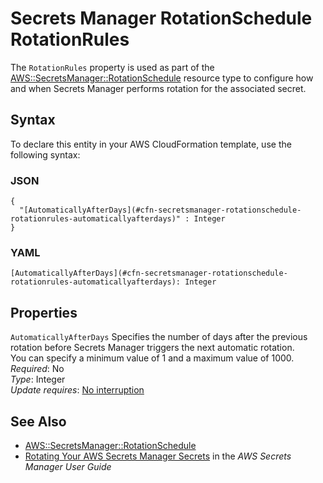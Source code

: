 # Secrets Manager RotationSchedule RotationRules<a name="aws-properties-secretsmanager-rotationschedule-rotationrules"></a>

<a name="aws-properties-secretsmanager-rotationschedule-rotationrules-description"></a>The `RotationRules` property is used as part of the [AWS::SecretsManager::RotationSchedule](aws-resource-secretsmanager-rotationschedule.md) resource type to configure how and when Secrets Manager performs rotation for the associated secret\.

## Syntax<a name="aws-properties-secretsmanager-rotationschedule-rotationrules-syntax"></a>

To declare this entity in your AWS CloudFormation template, use the following syntax:

### JSON<a name="aws-properties-secretsmanager-rotationschedule-rotationrules-syntax.json"></a>

```
{
  "[AutomaticallyAfterDays](#cfn-secretsmanager-rotationschedule-rotationrules-automaticallyafterdays)" : Integer
}
```

### YAML<a name="aws-properties-secretsmanager-rotationschedule-rotationrules-syntax.yaml"></a>

```
[AutomaticallyAfterDays](#cfn-secretsmanager-rotationschedule-rotationrules-automaticallyafterdays): Integer
```

## Properties<a name="aws-properties-secretsmanager-rotationschedule-rotationrules-properties"></a>

`AutomaticallyAfterDays`  <a name="cfn-secretsmanager-rotationschedule-rotationrules-automaticallyafterdays"></a>
Specifies the number of days after the previous rotation before Secrets Manager triggers the next automatic rotation\.  
You can specify a minimum value of 1 and a maximum value of 1000\.  
 *Required*: No  
 *Type*: Integer  
 *Update requires*: [No interruption](using-cfn-updating-stacks-update-behaviors.md#update-no-interrupt) 

## See Also<a name="aws-properties-secretsmanager-rotationschedule-rotationrules-seealso"></a>
+ [AWS::SecretsManager::RotationSchedule](aws-resource-secretsmanager-rotationschedule.md)
+ [Rotating Your AWS Secrets Manager Secrets](https://docs.aws.amazon.com/secretsmanager/latest/userguide/rotating-secrets.html) in the *AWS Secrets Manager User Guide*